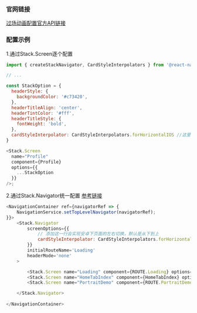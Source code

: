 ### 官网链接
[过场动画配置官方API链接](https://reactnavigation.org/docs/stack-navigator/#cardstyleinterpolators)

### 配置示例
1.通过Stack.Screen逐个配置

```javascript
import { createStackNavigator, CardStyleInterpolators } from '@react-navigation/stack';

// ...

const StackOption = {
  headerStyle: {
    backgroundColor: '#c73420',
  },
  headerTitleAlign: 'center',
  headerTintColor: '#fff',
  headerTitleStyle: {
    fontWeight: 'bold',
  },
  cardStyleInterpolator: CardStyleInterpolators.forHorizontalIOS //这里配置其他的过场动画
}

<Stack.Screen
  name="Profile"
  component={Profile}
  options={{
    ...StackOption
  }}
/>;
```
2.通过Stack.Navigator统一配置
[参考链接](https://blog.csdn.net/qq_41672008/article/details/104236567?utm_medium=distribute.pc_relevant.none-task-blog-BlogCommendFromMachineLearnPai2-3.channel_param&depth_1-utm_source=distribute.pc_relevant.none-task-blog-BlogCommendFromMachineLearnPai2-3.channel_param)

```javascript
<NavigationContainer ref={navigatorRef => {
	NavigationService.setTopLevelNavigator(navigatorRef);
}}>
    <Stack.Navigator 
    	screenOptions={{
    		// 添加这一行会实现安卓下页面的左右切换，默认是从下到上
    		cardStyleInterpolator: CardStyleInterpolators.forHorizontalIOS
    	}}
    	initialRouteName='Loading'
    	headerMode='none'
    >

    	<Stack.Screen name="Loading" component={ROUTE.Loading} options={{...StackOption}} />
    	<Stack.Screen name="HomeTabIndex" component={HomeTabIndex} options={{...StackOption}} />
    	<Stack.Screen name="PortraitDemo" component={ROUTE.PortraitDemo} options={{...StackOption}} />

    </Stack.Navigator>
    
</NavigationContainer>
```